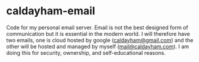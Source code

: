 # caldayham-email
Code for my personal email server. Email is not the best designed form of communication but it is essential in the modern world. I will therefore have two emails, one is cloud hosted by google (caldayham@gmail.com) and the other will be hosted and managed by myself (mail@caldayham.com). I am doing this for security, ownership, and self-educational reasons.
